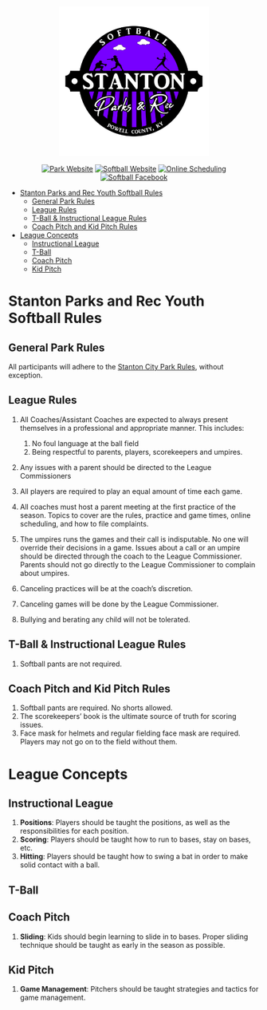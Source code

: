 <p align="center">
  <img src="../../../Assets/Images/Logos/Softball-1_1-Color-Transparent-Logo.png" alt="Softball Logo" width="300"/>
</p>

<center>

[![Park Website](https://img.shields.io/badge/park_website-77a459?style=for-the-badge&logo=About.me&logoColor=white)](https://www.stantonky.gov/parks/)  [![Softball Website](https://img.shields.io/badge/softball_website-7700ff?style=for-the-badge&logo=About.me&logoColor=white)](https://www.stantonky.gov/park-softball/)  [![Online Scheduling](https://img.shields.io/badge/online_scheduling-3e83c7?style=for-the-badge&logo=About.me&logoColor=white)](http://www.quickscores.com/StantonCityPark/)    [![Softball Facebook](https://img.shields.io/badge/Softball_Facebook_page-1877F2?style=for-the-badge&logo=facebook&logoColor=white)](https://www.facebook.com/StantonParksAndRecSoftball)

</center>

- [Stanton Parks and Rec Youth Softball Rules](#stanton-parks-and-rec-youth-softball-rules)
  - [General Park Rules](#general-park-rules)
  - [League Rules](#league-rules)
  - [T-Ball \& Instructional League Rules](#t-ball--instructional-league-rules)
  - [Coach Pitch and Kid Pitch Rules](#coach-pitch-and-kid-pitch-rules)
- [League Concepts](#league-concepts)
  - [Instructional League](#instructional-league)
  - [T-Ball](#t-ball)
  - [Coach Pitch](#coach-pitch)
  - [Kid Pitch](#kid-pitch)

# Stanton Parks and Rec Youth Softball Rules

## General Park Rules

All participants will adhere to the [Stanton City Park Rules](../../README.md), without exception.

## League Rules

1. All Coaches/Assistant Coaches are expected to always present themselves in a professional and appropriate manner. This includes:

   1. No foul language at the ball field
   2. Being respectful to parents, players, scorekeepers and umpires.

1. Any issues with a parent should be directed to the League Commissioners

1. All players are required to play an equal amount of time each game.
1. All coaches must host a parent meeting at the first practice of the season. Topics to cover are the rules, practice and game times, online scheduling, and how to file complaints.
1. The umpires runs the games and their call is indisputable. No one will override their decisions in a game. Issues about a call or an umpire should be directed through the coach to the League Commissioner. Parents should not go directly to the League Commissioner to complain about umpires.
1. Canceling practices will be at the coach’s discretion.
1. Canceling games will be done by the League Commissioner.
1. Bullying and berating any child will not be tolerated.

## T-Ball & Instructional League Rules

1. Softball pants are not required.

## Coach Pitch and Kid Pitch Rules

1. Softball pants are required. No shorts allowed.
2. The scorekeepers’ book is the ultimate source of truth for scoring issues.
3. Face mask for helmets and regular fielding face mask are required. Players may not go on to the field without them.

# League Concepts

## Instructional League

1. **Positions**: Players should be taught the positions, as well as the responsibilities for each position.
2. **Scoring**: Players should be taught how to run to bases, stay on bases, etc.
3. **Hitting**: Players should be taught how to swing a bat in order to make solid contact with a ball.

## T-Ball

## Coach Pitch

1. **Sliding**: Kids should begin learning to slide in to bases. Proper sliding technique should be taught as early in the season as possible.

## Kid Pitch

1. **Game Management**: Pitchers should be taught strategies and tactics for game management.

